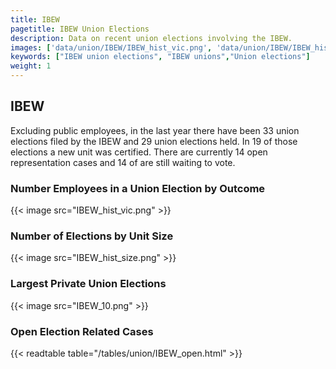 ```yaml
---
title: IBEW
pagetitle: IBEW Union Elections
description: Data on recent union elections involving the IBEW.
images: ['data/union/IBEW/IBEW_hist_vic.png', 'data/union/IBEW/IBEW_hist_size.png', 'data/union/IBEW/IBEW_10.png']
keywords: ["IBEW union elections", "IBEW unions","Union elections"]
weight: 1
---
```

##  IBEW

Excluding public employees, in the last year there have been 33 union elections filed by the IBEW and 29 union elections held. In 19 of those elections a new unit was certified. There are currently 14 open representation cases and 14 of are still waiting to vote.

### Number Employees in a Union Election by Outcome
{{< image src="IBEW_hist_vic.png" >}}

### Number of Elections by Unit Size
{{< image src="IBEW_hist_size.png" >}}

### Largest Private Union Elections
{{< image src="IBEW_10.png" >}}

### Open Election Related Cases
{{< readtable table="/tables/union/IBEW_open.html" >}}

